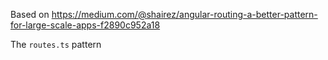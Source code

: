 Based on https://medium.com/@shairez/angular-routing-a-better-pattern-for-large-scale-apps-f2890c952a18

The `routes.ts` pattern
